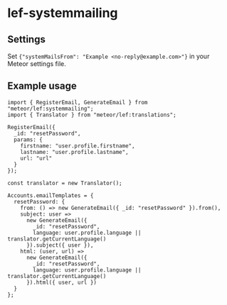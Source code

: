 # lef-systemmailing

## Settings

Set `{"systemMailsFrom": "Example <no-reply@example.com>"}` in your Meteor settings file.

## Example usage

```JSX
import { RegisterEmail, GenerateEmail } from "meteor/lef:systemmailing";
import { Translator } from "meteor/lef:translations";

RegisterEmail({
  _id: "resetPassword",
  params: {
    firstname: "user.profile.firstname",
    lastname: "user.profile.lastname",
    url: "url"
  }
});

const translator = new Translator();

Accounts.emailTemplates = {
  resetPassword: {
    from: () => new GenerateEmail({ _id: "resetPassword" }).from(),
    subject: user =>
      new GenerateEmail({
        _id: "resetPassword",
        language: user.profile.language || translator.getCurrentLanguage()
      }).subject({ user }),
    html: (user, url) =>
      new GenerateEmail({
        _id: "resetPassword",
        language: user.profile.language || translator.getCurrentLanguage()
      }).html({ user, url })
  }
};
```